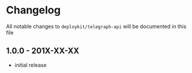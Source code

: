 # Changelog

All notable changes to `deploykit/telegraph-api` will be documented in this file

## 1.0.0 - 201X-XX-XX

- initial release